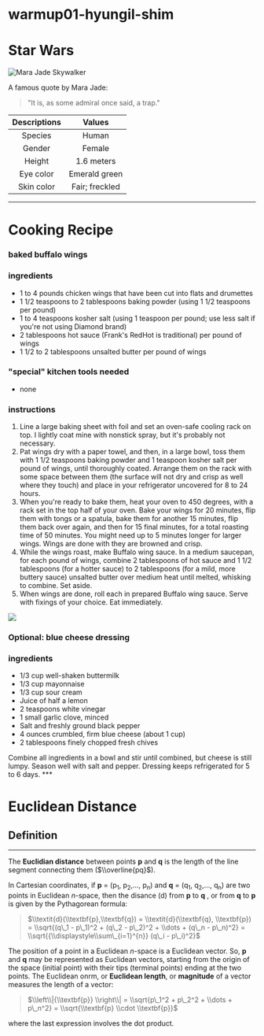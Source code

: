 warmup01-hyungil-shim
================

Star Wars
=========

![Mara Jade Skywalker](https://vignette.wikia.nocookie.net/starwars/images/d/d8/Mara_insidercover.jpg/revision/latest?cb=20070701201021 "Mara Jade Skywalker")

A famous quote by Mara Jade:

> "It is, as some admiral once said, a trap."

| Descriptions |     Values     |
|:------------:|:--------------:|
|    Species   |      Human     |
|    Gender    |     Female     |
|    Height    |   1.6 meters   |
|   Eye color  |  Emerald green |
|  Skin color  | Fair; freckled |

------------------------------------------------------------------------

Cooking Recipe
==============

### **baked buffalo wings**

### ingredients

-   1 to 4 pounds chicken wings that have been cut into flats and drumettes
-   1 1/2 teaspoons to 2 tablespoons baking powder (using 1 1/2 teaspoons per pound)
-   1 to 4 teaspoons kosher salt (using 1 teaspoon per pound; use less salt if you're not using Diamond brand)
-   2 tablespoons hot sauce (Frank's RedHot is traditional) per pound of wings
-   1 1/2 to 2 tablespoons unsalted butter per pound of wings

### "special" kitchen tools needed

-   none

### instructions

1.  Line a large baking sheet with foil and set an oven-safe cooling rack on top. I lightly coat mine with nonstick spray, but it's probably not necessary.
2.  Pat wings dry with a paper towel, and then, in a large bowl, toss them with 1 1/2 teaspoons baking powder and 1 teaspoon kosher salt per pound of wings, until thoroughly coated. Arrange them on the rack with some space between them (the surface will not dry and crisp as well where they touch) and place in your refrigerator uncovered for 8 to 24 hours.
3.  When you're ready to bake them, heat your oven to 450 degrees, with a rack set in the top half of your oven. Bake your wings for 20 minutes, flip them with tongs or a spatula, bake them for another 15 minutes, flip them back over again, and then for 15 final minutes, for a total roasting time of 50 minutes. You might need up to 5 minutes longer for larger wings. Wings are done with they are browned and crisp.
4.  While the wings roast, make Buffalo wing sauce. In a medium saucepan, for each pound of wings, combine 2 tablespoons of hot sauce and 1 1/2 tablespoons (for a hotter sauce) to 2 tablespoons (for a mild, more buttery sauce) unsalted butter over medium heat until melted, whisking to combine. Set aside.
5.  When wings are done, roll each in prepared Buffalo wing sauce. Serve with fixings of your choice. Eat immediately.

![](https://farm8.staticflickr.com/7927/31965088607_c2bd20c82f_z.jpg)

### Optional: blue cheese dressing

### ingredients

-   1/3 cup well-shaken buttermilk
-   1/3 cup mayonnaise
-   1/3 cup sour cream
-   Juice of half a lemon
-   2 teaspoons white vinegar
-   1 small garlic clove, minced
-   Salt and freshly ground black pepper
-   4 ounces crumbled, firm blue cheese (about 1 cup)
-   2 tablespoons finely chopped fresh chives

Combine all ingredients in a bowl and stir until combined, but cheese is still lumpy. Season well with salt and pepper. Dressing keeps refrigerated for 5 to 6 days. \*\*\*

Euclidean Distance
==================

Definition
----------

------------------------------------------------------------------------

The **Euclidian distance** between points **p** and **q** is the length of the line segment connecting them ($\\overline{pq}$).

In Cartesian coordinates, if **p** = (p<sub>1</sub>, p<sub>2</sub>,..., p<sub>n</sub>) and **q** = (q<sub>1</sub>, q<sub>2</sub>,..., q<sub>n</sub>) are two points in Euclidean *n*-space, then the disance (d) from **p** to **q** , or from **q** to **p** is given by the Pythagorean formula:

> $\\textit{d}(\\textbf{p},\\textbf{q}) = \\textit{d}(\\textbf{q}, \\textbf{p}) = \\sqrt{(q\_1 - p\_1)^2 + (q\_2 - p\_2)^2 + \\dots + (q\_n - p\_n)^2} = \\sqrt{{\\displaystyle\\sum\_{i=1}^{n}} (q\_i - p\_i)^2}$

The position of a point in a Euclidean *n*-space is a Euclidean vector. So, **p** and **q** may be represented as Euclidean vectors, starting from the origin of the space (initial point) with their tips (terminal points) ending at the two points. The Euclidean onrm, or **Euclidean length**, or **magnitude** of a vector measures the length of a vector:

> $\\left\\|{\\textbf{p}} \\right\\| = \\sqrt{p\_1^2 + p\_2^2 + \\dots + p\_n^2} = \\sqrt{\\textbf{p} \\cdot \\textbf{p}}$

where the last expression involves the dot product.
